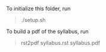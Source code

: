 To initialize this folder, run
> ./setup.sh

To build a pdf of the syllabus, run
> rst2pdf syllabus.rst syllabus.pdf
